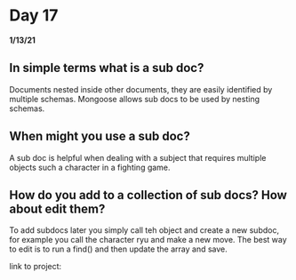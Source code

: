 # Day 17
__1/13/21__

## In simple terms what is a sub doc?
Documents nested inside other documents, they are easily identified by multiple schemas. Mongoose allows sub docs to be used by nesting schemas.
## When might you use a sub doc?
A sub doc is helpful when dealing with a subject that requires multiple objects such a character in a fighting game. 
## How do you add to a collection of sub docs? How about edit them?
To add subdocs later you simply call teh object and create a new subdoc, for example you call the character ryu and make a new move. The best way to edit is to run a find() and then update the array and save. 

link to project: 